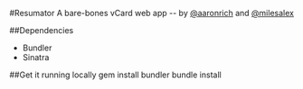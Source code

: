 #Resumator
A bare-bones vCard web app -- by [@aaronrich](https://github.com/aaronrich) and [@milesalex](https://github.com/milesalex)

##Dependencies
- Bundler
- Sinatra

##Get it running locally
	gem install bundler
	bundle install
